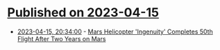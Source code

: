 # [Published on 2023-04-15](index.md)

* [2023-04-15, 20:34:00](https://science.slashdot.org/story/23/04/15/1953220/mars-helicopter-ingenuity-completes-50th-flight-after-two-years-on-mars?utm_source=rss1.0mainlinkanon&utm_medium=feed) - [Mars Helicopter 'Ingenuity' Completes 50th Flight After Two Years on Mars](https://science.slashdot.org/story/23/04/15/1953220/mars-helicopter-ingenuity-completes-50th-flight-after-two-years-on-mars?utm_source=rss1.0mainlinkanon&utm_medium=feed)
